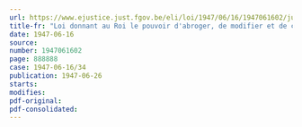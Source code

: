 ```yaml
---
url: https://www.ejustice.just.fgov.be/eli/loi/1947/06/16/1947061602/justel
title-fr: "Loi donnant au Roi le pouvoir d'abroger, de modifier et de compléter les Arrêtés-lois des 14 mai, 21 août et 31 décembre 1946 relatifs aux traitements et salaires"
date: 1947-06-16
source:
number: 1947061602
page: 888888
case: 1947-06-16/34
publication: 1947-06-26
starts:
modifies:
pdf-original:
pdf-consolidated:
---
```



